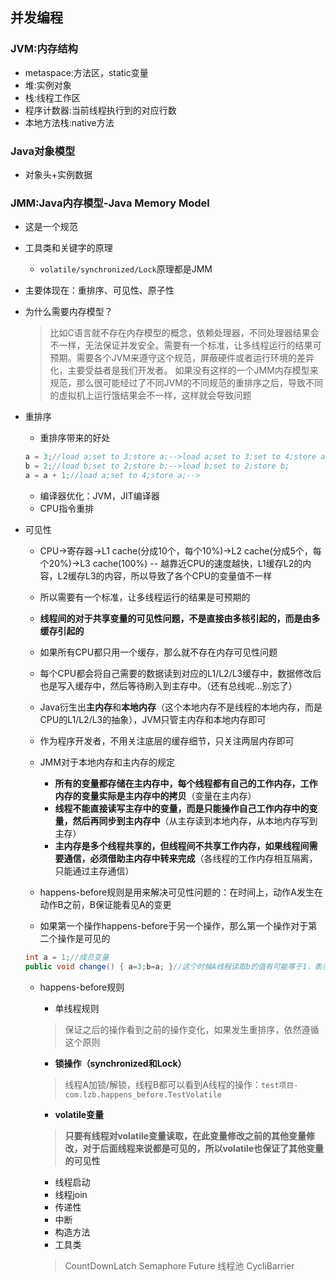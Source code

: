 ## 并发编程

### JVM:内存结构
* metaspace:方法区，static变量
* 堆:实例对象
* 栈:线程工作区
* 程序计数器:当前线程执行到的对应行数
* 本地方法栈:native方法

### Java对象模型
* 对象头+实例数据

### JMM:Java内存模型-Java Memory Model
* 这是一个规范
* 工具类和关键字的原理
	* `volatile/synchronized/Lock`原理都是JMM
* 主要体现在：重排序、可见性、原子性

* 为什么需要内存模型？
	> 比如C语言就不存在内存模型的概念，依赖处理器，不同处理器结果会不一样，无法保证并发安全。需要有一个标准，让多线程运行的结果可预期。需要各个JVM来遵守这个规范，屏蔽硬件或者运行环境的差异化，主要受益者是我们开发者。
	> 如果没有这样的一个JMM内存模型来规范，那么很可能经过了不同JVM的不同规范的重排序之后，导致不同的虚拟机上运行饿结果会不一样，这样就会导致问题

* 重排序
	* 重排序带来的好处

	```java
	a = 3;//load a;set to 3;store a;-->load a;set to 3;set to 4;store a;
	b = 2;//load b;set to 2;store b;-->load b;set to 2;store b;
	a = a + 1;//load a;set to 4;store a;-->
	```

	* 编译器优化：JVM，JIT编译器
	* CPU指令重排

* 可见性
  
  * CPU->寄存器->L1 cache(分成10个，每个10%)->L2 cache(分成5个，每个20%)->L3 cache(100%) -- 越靠近CPU的速度越快，L1缓存L2的内容，L2缓存L3的内容，所以导致了各个CPU的变量值不一样
  * 所以需要有一个标准，让多线程运行的结果是可预期的
  * **线程间的对于共享变量的可见性问题，不是直接由多核引起的，而是由多缓存引起的**
  * 如果所有CPU都只用一个缓存，那么就不存在内存可见性问题
  * 每个CPU都会将自己需要的数据读到对应的L1/L2/L3缓存中，数据修改后也是写入缓存中，然后等待刷入到主存中。（还有总线呢...别忘了）
  * Java衍生出**主内存**和**本地内存**（这个本地内存不是线程的本地内存，而是CPU的L1/L2/L3的抽象），JVM只管主内存和本地内存即可
  * 作为程序开发者，不用关注底层的缓存细节，只关注两层内存即可
  * JMM对于本地内存和主内存的规定
      * **所有的变量都存储在主内存中，每个线程都有自己的工作内存，工作内存的变量实际是主内存中的拷贝**（变量在主内存）
      * **线程不能直接读写主存中的变量，而是只能操作自己工作内存中的变量，然后再同步到主内存中**（从主存读到本地内存，从本地内存写到主存）
      * **主内存是多个线程共享的，但线程间不共享工作内存，如果线程间需要通信，必须借助主内存中转来完成**（各线程的工作内存相互隔离，只能通过主存通信）
      
  * happens-before规则是用来解决可见性问题的：在时间上，动作A发生在动作B之前，B保证能看见A的变更
  * 如果第一个操作happens-before于另一个操作，那么第一个操作对于第二个操作是可见的

  ```java
  int a = 1;//成员变量
  public void change() { a=3;b=a; }//这个时候A线程读取b的值有可能等于1，表示a的修改对A线程不可见，违反了happens-before原则
  ``` 
  
  * happens-before规则
    * 单线程规则
    
    > 保证之后的操作看到之前的操作变化，如果发生重排序，依然遵循这个原则
    
    * **锁操作（synchronized和Lock）**
    
    > 线程A加锁/解锁，线程B都可以看到A线程的操作：`test项目-com.lzb.happens_before.TestVolatile`
    
    * **volatile变量**
    
    > **只要有线程对volatile变量读取，在此变量修改之前的其他变量修改，对于后面线程来说都是可见的，所以volatile也保证了其他变量的可见性**
    
    * 线程启动
    * 线程join
    * 传递性
    * 中断
    * 构造方法
    * 工具类
    
    > CountDownLatch
    > Semaphore
    > Future
    > 线程池
    > CycliBarrier

	

